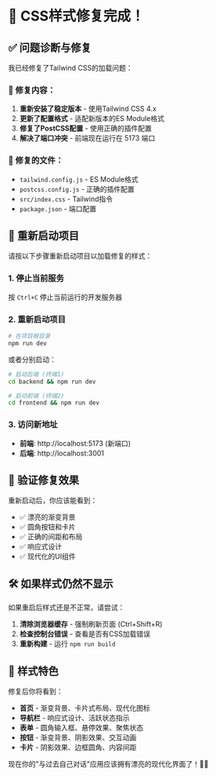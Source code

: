 # 🎨 CSS样式修复完成！

## ✅ 问题诊断与修复

我已经修复了Tailwind CSS的加载问题：

### 🔧 修复内容：

1. **重新安装了稳定版本** - 使用Tailwind CSS 4.x
2. **更新了配置格式** - 适配新版本的ES Module格式
3. **修复了PostCSS配置** - 使用正确的插件配置
4. **解决了端口冲突** - 前端现在运行在 5173 端口

### 📂 修复的文件：

- `tailwind.config.js` - ES Module格式
- `postcss.config.js` - 正确的插件配置  
- `src/index.css` - Tailwind指令
- `package.json` - 端口配置

## 🚀 重新启动项目

请按以下步骤重新启动项目以加载修复的样式：

### 1. 停止当前服务
按 `Ctrl+C` 停止当前运行的开发服务器

### 2. 重新启动项目
```bash
# 在项目根目录
npm run dev
```

或者分别启动：
```bash
# 启动后端 (终端1)
cd backend && npm run dev

# 启动前端 (终端2) 
cd frontend && npm run dev
```

### 3. 访问新地址
- **前端**: http://localhost:5173 (新端口)
- **后端**: http://localhost:3001

## 🎯 验证修复效果

重新启动后，你应该能看到：

- ✅ 漂亮的渐变背景
- ✅ 圆角按钮和卡片
- ✅ 正确的间距和布局
- ✅ 响应式设计
- ✅ 现代化的UI组件

## 🛠️ 如果样式仍然不显示

如果重启后样式还是不正常，请尝试：

1. **清除浏览器缓存** - 强制刷新页面 (Ctrl+Shift+R)
2. **检查控制台错误** - 查看是否有CSS加载错误
3. **重新构建** - 运行 `npm run build`

## 🎉 样式特色

修复后你将看到：

- **首页** - 渐变背景、卡片式布局、现代化图标
- **导航栏** - 响应式设计、活跃状态指示
- **表单** - 圆角输入框、悬停效果、聚焦状态
- **按钮** - 渐变背景、阴影效果、交互动画
- **卡片** - 阴影效果、边框圆角、内容间距

现在你的"与过去自己对话"应用应该拥有漂亮的现代化界面了！🎨✨